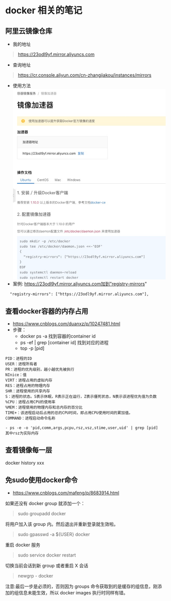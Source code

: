 # docker 相关的笔记

## 阿里云镜像仓库
- 我的地址
> https://23odl9yf.mirror.aliyuncs.com
- 查询地址
> https://cr.console.aliyun.com/cn-zhangjiakou/instances/mirrors
- 使用方法
![aliyun_image.png](aliyun_image.png)
- 案例: https://23odl9yf.mirror.aliyuncs.com加到"registry-mirrors"
```
  "registry-mirrors": ["https://23odl9yf.mirror.aliyuncs.com"],
```


## 查看docker容器的内存占用
- https://www.cnblogs.com/duanxz/p/10247481.html
- 步骤：
  - docker ps -a 找到容器的container id
  - ps -ef | grep [container id] 找到对应的进程
  - top -p [pid]
```
PID：进程的ID
USER：进程所有者
PR：进程的优先级别，越小越优先被执行
NInice：值
VIRT：进程占用的虚拟内存
RES：进程占用的物理内存
SHR：进程使用的共享内存
S：进程的状态。S表示休眠，R表示正在运行，Z表示僵死状态，N表示该进程优先值为负数
%CPU：进程占用CPU的使用率
%MEM：进程使用的物理内存和总内存的百分比
TIME+：该进程启动后占用的总的CPU时间，即占用CPU使用时间的累加值。
COMMAND：进程启动命令名称
```
    - ps -e -o 'pid,comm,args,pcpu,rsz,vsz,stime,user,uid' | grep [pid]   其中rsz为实际内存    

## 查看镜像每一层
docker history xxx

## 免sudo使用docker命令
- https://www.cnblogs.com/mafeng/p/8683914.html

如果还没有 docker group 就添加一个：
>sudo groupadd docker

将用户加入该 group 内。然后退出并重新登录就生效啦。
> sudo gpasswd -a ${USER} docker

重启 docker 服务
> sudo service docker restart

切换当前会话到新 group 或者重启 X 会话
>newgrp - docker

注意:最后一步是必须的，否则因为 groups 命令获取到的是缓存的组信息，刚添加的组信息未能生效，所以 docker images 执行时同样有错。
